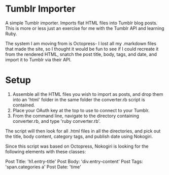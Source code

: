 Tumblr Importer
===============

A simple Tumblr importer. Imports flat HTML files into Tumblr blog posts. This is more or less just an exercise for me with the Tumblr API and learning Ruby.

The system I am moving from is Octopress- I lost all my .markdown files that made the site, so I thought it would be fun to see if I could recreate it from the rendered HTML, snatch the post title, body, tags, and date, and import it to Tumblr via their API.

Setup
=====

1. Assemble all the HTML files you wish to import as posts, and drop them into an 'html' folder in the same folder the converter.rb script is contained.
2. Place your OAuth key at the top to use to connect to your Tumblr.
3. From the command line, navigate to the directory containing converter.rb, and type 'ruby converter.rb'.

The script will then look for all .html files in all the directories, and pick out the title, body content, category tags, and publish date using Nokogiri.

Since this script was based on Octopress, Nokogiri is looking for the following elements with these classes:

Post Title: 'h1.entry-title'
Post Body:  'div.entry-content'
Post Tags:  'span.categories a'
Post Date:  'time'
